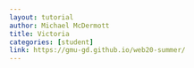 ```yaml
---
layout: tutorial
author: Michael McDermott
title: Victoria
categories: [student]
link: https://gmu-gd.github.io/web20-summer/
---
```

